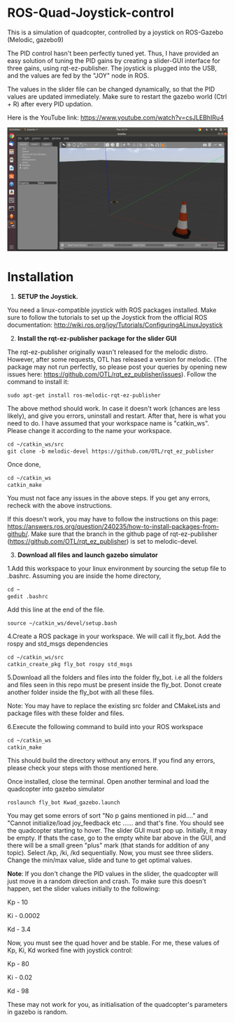 # ROS-Quad-Joystick-control
This is a simulation of quadcopter, controlled by a joystick on ROS-Gazebo (Melodic, gazebo9)

The PID control hasn't been perfectly tuned yet. Thus, I have provided an easy solution of tuning the PID gains by creating a slider-GUI interface for three gains, using rqt-ez-publisher. The joystick is plugged into the USB, and the values are fed by the "JOY" node in ROS. 

The values in the slider file can be changed dynamically, so that the PID values are updated immediately. Make sure to restart the gazebo world (Ctrl + R) after every PID updation.

Here is the YouTube link: https://www.youtube.com/watch?v=csJLEBhIRu4

![Image](https://github.com/NishanthARao/ROS-Quad-Joystick-control/blob/master/Screenshot.png)


# Installation

1) **SETUP the Joystick.**

You need a linux-compatible joystick with ROS packages installed. Make sure to follow the tutorials to set up the Joystick from the official ROS documentation:
http://wiki.ros.org/joy/Tutorials/ConfiguringALinuxJoystick

2) **Install the rqt-ez-publisher package for the slider GUI**

The rqt-ez-publisher originally wasn't released for the melodic distro. However, after some requests, OTL has released a version for melodic. (The package may not run perfectly, so please post your queries by opening new issues here: https://github.com/OTL/rqt_ez_publisher/issues). Follow the command to install it:
```
sudo apt-get install ros-melodic-rqt-ez-publisher
```
The above method should work. In case it doesn't work (chances are less likely), and give you errors, uninstall and restart. After that, here is what you need to do. I have assumed that your workspace name is "catkin_ws". Please change it according to the name your workspace. 
```
cd ~/catkin_ws/src
git clone -b melodic-devel https://github.com/OTL/rqt_ez_publisher
```
Once done, 
```
cd ~/catkin_ws 
catkin_make
```
You must not face any issues in the above steps. If you get any errors, recheck with the above instructions.

If this doesn't work, you may have to follow the instructions on this page: https://answers.ros.org/question/240235/how-to-install-packages-from-github/. Make sure that the branch in the github page of rqt-ez-publisher (https://github.com/OTL/rqt_ez_publisher) is set to melodic-devel. 

3) **Download all files and launch gazebo simulator**

1.Add this workspace to your linux environment by sourcing the setup file to .bashrc. Assuming you are inside the home directory, 
```
cd ~
gedit .bashrc
```
Add this line at the end of the file.
```
source ~/catkin_ws/devel/setup.bash
```

4.Create a ROS package in your workspace. We will call it fly_bot. Add the rospy and std_msgs dependencies
```
cd ~/catkin_ws/src
catkin_create_pkg fly_bot rospy std_msgs
```

5.Download all the folders and files into the folder fly_bot. i.e all the folders and files seen in this repo must be present inside the fly_bot. Donot create another folder inside the fly_bot with all these files.

Note: You may have to replace the existing src folder and CMakeLists and package files with these folder and files.

6.Execute the following command to build into your ROS workspace
```
cd ~/catkin_ws
catkin_make
```

This should build the directory without any errors. If you find any errors, please check your steps with those mentioned here.

Once installed, close the terminal. Open another terminal and load the quadcopter into gazebo simulator
```
roslaunch fly_bot Kwad_gazebo.launch
```

You may get some errors of sort "No p gains mentioned in pid...." and "Cannot initialize/load joy_feedback etc ...... and that's fine. You should see the quadcopter starting to hover. The slider GUI must pop up. Initially, it may be empty. If thats the case, go to the empty white bar above in the GUI, and there will be a small green "plus" mark (that stands for addition of any topic). Select /kp, /ki, /kd sequentially. Now, you must see three sliders. Change the min/max value, slide and tune to get optimal values.

**Note**: If you don't change the PID values in the slider, the quadcopter will just move in a random direction and crash. To make sure this doesn't happen, set the slider values initially to the following:

Kp - 10

Ki - 0.0002

Kd - 3.4

Now, you must see the quad hover and be stable. For me, these values of Kp, Ki, Kd worked fine with joystick control:

Kp - 80

Ki - 0.02

Kd - 98

These may not work for you, as initialisation of the quadcopter's parameters in gazebo is random.
